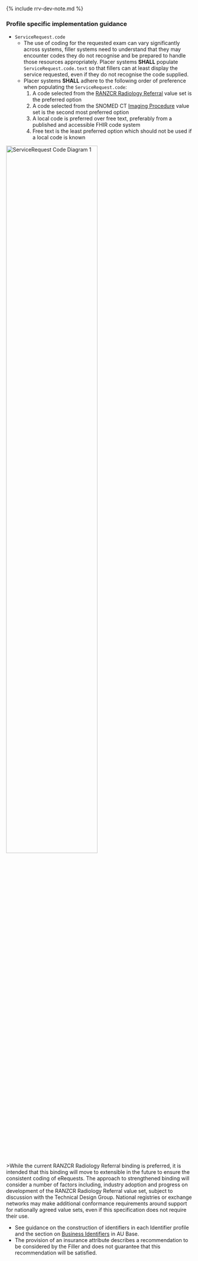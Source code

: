 {% include rrv-dev-note.md %}

### Profile specific implementation guidance
- `ServiceRequest.code`
  - The use of coding for the requested exam can vary significantly across systems, filler systems need to understand that they may encounter codes they do not recognise and be prepared to handle those resources appropriately. Placer systems **SHALL** populate `ServiceRequest.code.text` so that fillers can at least display the service requested, even if they do not recognise the code supplied.
  - Placer systems **SHALL** adhere to the following order of preference when populating the `ServiceRequest.code`:
     1. A code selected from the [RANZCR Radiology Referral](https://build.fhir.org/ig/hl7au/au-fhir-erequesting/ValueSet-ranzcr-radiology-referral.html) value set is the preferred option
     2. A code selected from the SNOMED CT [Imaging Procedure](https://www.healthterminologies.gov.au/integration/R4/fhir/ValueSet/imaging-procedure-1) value set is the second most preferred option
     3. A local code is preferred over free text, preferably from a published and accessible FHIR code system​
     4. Free text is the least preferred option which should not be used if a local code is known

<div>
  <img src="eReqServiceRequestCodeImaging.png" alt="ServiceRequest Code Diagram 1" style="width:70%"/>
</div>
<br/>
>While the current RANZCR Radiology Referral binding is preferred, it is intended that this binding will move to extensible in the future to ensure the consistent coding of eRequests. The approach to strengthened binding will consider a number of factors including, industry adoption and progress on development of the RANZCR Radiology Referral value set, subject to discussion with the Technical Design Group. National registries or exchange networks may make additional conformance requirements around support for nationally agreed value sets, even if this specification does not require their use.

- See guidance on the construction of identifiers in each Identifier profile and the section on [Business Identifiers](https://build.fhir.org/ig/hl7au/au-fhir-base/generalguidance.html#business-identifiers) in AU Base.
- The provision of an insurance attribute describes a recommendation to be considered by the Filler and does not guarantee that this recommendation will be satisfied.

